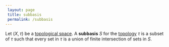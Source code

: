 ```yaml
---
 layout: page
 title: subbasis
 permalink: /subbasis
---
```

Let $(X,\tau)$ be a [topological space](https://defsmath.github.io/DefsMath/topological_space). A **subbasis** $S$ for the [topology](https://defsmath.github.io/DefsMath/topological_space) $\tau$ is a subset of $\tau$ such that every  set in $\tau$ is a union of finite intersection of sets in $S$. 